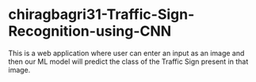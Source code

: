 # chiragbagri31-Traffic-Sign-Recognition-using-CNN
This is a web application where user can enter an input as an image and then our ML model will predict the class of the Traffic Sign present in that image.
